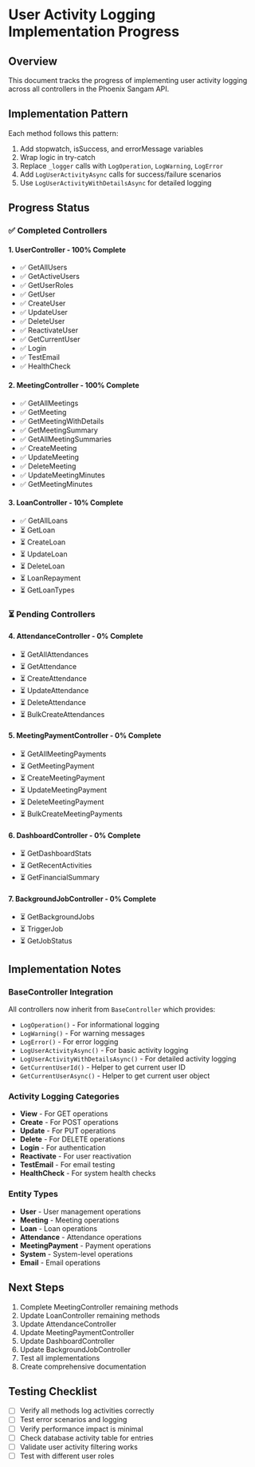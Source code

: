 # User Activity Logging Implementation Progress

## Overview
This document tracks the progress of implementing user activity logging across all controllers in the Phoenix Sangam API.

## Implementation Pattern
Each method follows this pattern:
1. Add stopwatch, isSuccess, and errorMessage variables
2. Wrap logic in try-catch
3. Replace `_logger` calls with `LogOperation`, `LogWarning`, `LogError`
4. Add `LogUserActivityAsync` calls for success/failure scenarios
5. Use `LogUserActivityWithDetailsAsync` for detailed logging

## Progress Status

### ✅ Completed Controllers

#### 1. UserController - 100% Complete
- ✅ GetAllUsers
- ✅ GetActiveUsers  
- ✅ GetUserRoles
- ✅ GetUser
- ✅ CreateUser
- ✅ UpdateUser
- ✅ DeleteUser
- ✅ ReactivateUser
- ✅ GetCurrentUser
- ✅ Login
- ✅ TestEmail
- ✅ HealthCheck

#### 2. MeetingController - 100% Complete
- ✅ GetAllMeetings
- ✅ GetMeeting
- ✅ GetMeetingWithDetails
- ✅ GetMeetingSummary
- ✅ GetAllMeetingSummaries
- ✅ CreateMeeting
- ✅ UpdateMeeting
- ✅ DeleteMeeting
- ✅ UpdateMeetingMinutes
- ✅ GetMeetingMinutes

#### 3. LoanController - 10% Complete
- ✅ GetAllLoans
- ⏳ GetLoan
- ⏳ CreateLoan
- ⏳ UpdateLoan
- ⏳ DeleteLoan
- ⏳ LoanRepayment
- ⏳ GetLoanTypes

### ⏳ Pending Controllers

#### 4. AttendanceController - 0% Complete
- ⏳ GetAllAttendances
- ⏳ GetAttendance
- ⏳ CreateAttendance
- ⏳ UpdateAttendance
- ⏳ DeleteAttendance
- ⏳ BulkCreateAttendances

#### 5. MeetingPaymentController - 0% Complete
- ⏳ GetAllMeetingPayments
- ⏳ GetMeetingPayment
- ⏳ CreateMeetingPayment
- ⏳ UpdateMeetingPayment
- ⏳ DeleteMeetingPayment
- ⏳ BulkCreateMeetingPayments

#### 6. DashboardController - 0% Complete
- ⏳ GetDashboardStats
- ⏳ GetRecentActivities
- ⏳ GetFinancialSummary

#### 7. BackgroundJobController - 0% Complete
- ⏳ GetBackgroundJobs
- ⏳ TriggerJob
- ⏳ GetJobStatus

## Implementation Notes

### BaseController Integration
All controllers now inherit from `BaseController` which provides:
- `LogOperation()` - For informational logging
- `LogWarning()` - For warning messages
- `LogError()` - For error logging
- `LogUserActivityAsync()` - For basic activity logging
- `LogUserActivityWithDetailsAsync()` - For detailed activity logging
- `GetCurrentUserId()` - Helper to get current user ID
- `GetCurrentUserAsync()` - Helper to get current user object

### Activity Logging Categories
- **View** - For GET operations
- **Create** - For POST operations
- **Update** - For PUT operations
- **Delete** - For DELETE operations
- **Login** - For authentication
- **Reactivate** - For user reactivation
- **TestEmail** - For email testing
- **HealthCheck** - For system health checks

### Entity Types
- **User** - User management operations
- **Meeting** - Meeting operations
- **Loan** - Loan operations
- **Attendance** - Attendance operations
- **MeetingPayment** - Payment operations
- **System** - System-level operations
- **Email** - Email operations

## Next Steps
1. Complete MeetingController remaining methods
2. Update LoanController remaining methods
3. Update AttendanceController
4. Update MeetingPaymentController
5. Update DashboardController
6. Update BackgroundJobController
7. Test all implementations
8. Create comprehensive documentation

## Testing Checklist
- [ ] Verify all methods log activities correctly
- [ ] Test error scenarios and logging
- [ ] Verify performance impact is minimal
- [ ] Check database activity table for entries
- [ ] Validate user activity filtering works
- [ ] Test with different user roles 